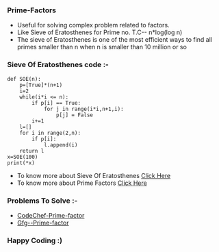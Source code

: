 ### Prime-Factors

* Useful for solving complex problem related to factors.
* Like Sieve of Eratosthenes for Prime no. T.C-- n*log(log n)
* The sieve of Eratosthenes is one of the most efficient ways to find all primes smaller than n when n is smaller than 10 million or so


###  Sieve Of Eratosthenes code :-
```
def SOE(n): 
    p=[True]*(n+1) 
    i=2
    while(i*i <= n): 
        if p[i] == True:      
            for j in range(i*i,n+1,i):
                p[j] = False
        i+=1
    l=[]
    for i in range(2,n): 
        if p[i]: 
            l.append(i)
    return l
x=SOE(100)
print(*x) 
```

* To know more about Sieve Of Eratosthenes [Click Here](https://www.geeksforgeeks.org/sieve-of-eratosthenes/)
* To know more about Prime Factors [Click Here](https://www.geeksforgeeks.org/print-all-prime-factors-of-a-given-number/)

### Problems To Solve :-
* [CodeChef-Prime-factor](https://www.codechef.com/tags/problems/prime-factorization)
* [Gfg--Prime-factor](https://www.geeksforgeeks.org/prime-factor/)


### Happy Coding :)